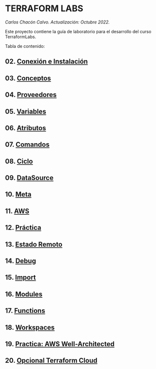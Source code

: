 # TERRAFORM LABS <!-- omit in TOC -->
*Carlos Chacón Calvo. Actualización: Octubre 2022.*

Este proyecto contiene la guía de laboratorio para el desarrollo del curso TerraformLabs. <!-- omit in TOC -->

Tabla de contenido:

## 02. [Conexión e Instalación](./02.Instalación.md)
## 03. [Conceptos](./03.Conceptos.md)
## 04. [Proveedores](./04.Proveedores.md)
## 05. [Variables](./05.Variables%20Input.md)
## 06. [Atributos](./06.Atributos.md)
## 07. [Comandos](./07.Comandos.md)
## 08. [Ciclo](./08.Ciclo.md)
## 09. [DataSource](./09.Data.md)
## 10. [Meta](./10.Meta.md)
## 11. [AWS](./11.AWS.md)
## 12. [Práctica](./12.Practica%201.md)
## 13. [Estado Remoto](./13.EstadoRemoto.md)
## 14. [Debug](./14.Debug.md)
## 15. [Import](./15.Import.md)
## 16. [Modules](./16.Modules.md)
## 17. [Functions](./17.Functions.md)
## 18. [Workspaces](./18.Workspaces.md)
## 19. [Practica: AWS Well-Architected](./19.AWS%20Well-Architected.md)
## 20. [Opcional Terraform Cloud](./20.Terraform%20Cloud.md)
